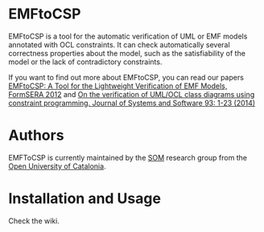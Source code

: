 EMFtoCSP
========

EMFtoCSP is a tool for the automatic verification of UML or EMF models annotated with OCL constraints. It can check 
automatically several correctness properties about the model, such as the satisfiability of the model or the lack of 
contradictory constraints.

If you want to find out more about EMFtoCSP, you can read our papers [EMFtoCSP: A Tool for the Lightweight Verification of EMF Models, FormSERA 2012](http://hal.inria.fr/hal-00688039) and [On the verification of UML/OCL class diagrams using constraint programming. Journal of Systems and Software 93: 1-23 (2014)](http://modeling-languages.com/umltocsp-check-quality-uml-class-diagrams-constraint-programming/)


Authors
=======

EMFToCSP is currently maintained by the [SOM](http://som-research.uoc.edu/) research group from the [Open University of Catalonia](http://www.uoc.edu/).  

Installation and Usage
======================

Check the wiki.
